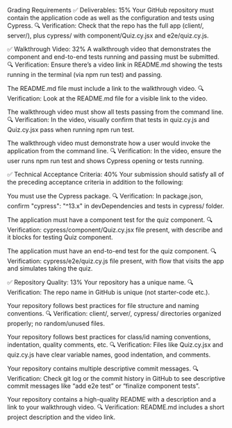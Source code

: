 Grading Requirements
✅ Deliverables: 15%
Your GitHub repository must contain the application code as well as the configuration and tests using Cypress.
🔍 Verification: Check that the repo has the full app (client/, server/), plus cypress/ with component/Quiz.cy.jsx and e2e/quiz.cy.js.

✅ Walkthrough Video: 32%
A walkthrough video that demonstrates the component and end-to-end tests running and passing must be submitted.
🔍 Verification: Ensure there’s a video link in README.md showing the tests running in the terminal (via npm run test) and passing.

The README.md file must include a link to the walkthrough video.
🔍 Verification: Look at the README.md file for a visible link to the video.

The walkthrough video must show all tests passing from the command line.
🔍 Verification: In the video, visually confirm that tests in quiz.cy.js and Quiz.cy.jsx pass when running npm run test.

The walkthrough video must demonstrate how a user would invoke the application from the command line.
🔍 Verification: In the video, ensure the user runs npm run test and shows Cypress opening or tests running.

✅ Technical Acceptance Criteria: 40%
Your submission should satisfy all of the preceding acceptance criteria in addition to the following:

You must use the Cypress package.
🔍 Verification: In package.json, confirm "cypress": "^13.x" in devDependencies and tests in cypress/ folder.

The application must have a component test for the quiz component.
🔍 Verification: cypress/component/Quiz.cy.jsx file present, with describe and it blocks for testing Quiz component.

The application must have an end-to-end test for the quiz component.
🔍 Verification: cypress/e2e/quiz.cy.js file present, with flow that visits the app and simulates taking the quiz.

✅ Repository Quality: 13%
Your repository has a unique name.
🔍 Verification: The repo name in GitHub is unique (not starter-code etc.).

Your repository follows best practices for file structure and naming conventions.
🔍 Verification: client/, server/, cypress/ directories organized properly; no random/unused files.

Your repository follows best practices for class/id naming conventions, indentation, quality comments, etc.
🔍 Verification: Files like Quiz.cy.jsx and quiz.cy.js have clear variable names, good indentation, and comments.

Your repository contains multiple descriptive commit messages.
🔍 Verification: Check git log or the commit history in GitHub to see descriptive commit messages like “add e2e test” or “finalize component tests”.

Your repository contains a high-quality README with a description and a link to your walkthrough video.
🔍 Verification: README.md includes a short project description and the video link.

